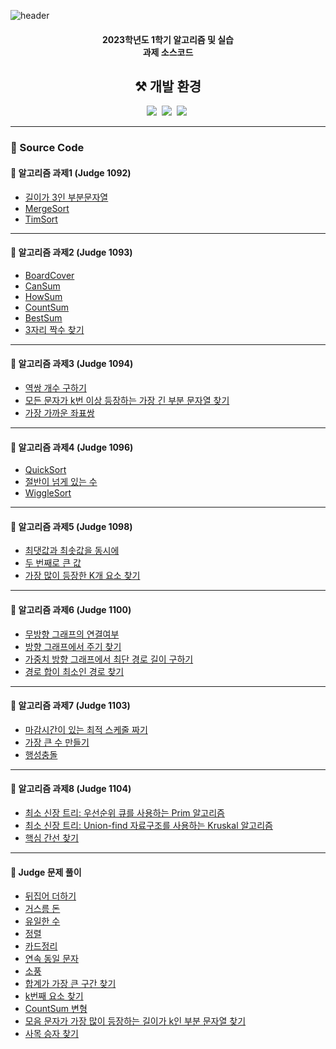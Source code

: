 ![header](https://capsule-render.vercel.app/api?type=waving&color=auto&height=200&section=header&text=2023-1%20Algorithm&fontSize=90)
<h4 align="center">2023학년도 1학기 알고리즘 및 실습<br>과제 소스코드</h4>

<h2 align="center">⚒️ 개발 환경</h2>
<p align="center">
    <img src="https://img.shields.io/badge/Java-007396?style=flat-square&logo=openjdk&logoColor=white"/></a>&nbsp
   <img src="https://img.shields.io/badge/Eclipse IDE-2C2255?style=flat-square&logo=Eclipse-IDE&logoColor=white"/></a>&nbsp
   <img src="https://img.shields.io/badge/Visual Studio Code-007ACC?style=flat-square&logo=Visual-Studio-Code&logoColor=white"/></a>&nbsp
</p>

---

<h3 align="left">📍 Source Code</h3>

<h4 algin="left">🧷 알고리즘 과제1 (Judge 1092)</h4>

- [길이가 3인 부분문자열](./01-Judge1092-A-SubString/src/Main.java)
- [MergeSort](./01-Judge1092-B-MergeSort/src/Main.java)
- [TimSort](./01-Judge1092-B-TimSort/src/Main.java)

---
<h4 algin="left">🧷 알고리즘 과제2 (Judge 1093)</h4>

- [BoardCover](./02-Judge1093-A-BoardCover/src/Main.java)
- [CanSum](./02-Judge1093-B-CanSum/src/Main.java)
- [HowSum](./02-Judge1093-C-HowSum/src/Main.java)
- [CountSum](./02-Judge1093-D-CountSum/src/Main.java)
- [BestSum](./02-Judge1093-E-BestSum/src/Main.java)
- [3자리 짝수 찾기](./02-Judge1093-F-FindEven/src/Main.java)

---
<h4 algin="left">🧷 알고리즘 과제3 (Judge 1094)</h4>

- [역쌍 개수 구하기](./03-Judge1094-A-Inversion/src/Main.java)
- [모든 문자가 k번 이상 등장하는 가장 긴 부분 문자열 찾기](./-03-Judge1094-B-LongestSubString/src/Main.java)
- [가장 가까운 좌표쌍](./03-Judge1094-C-ClosetPair/src/Main.java)

---
<h4 algin="left">🧷 알고리즘 과제4 (Judge 1096)</h4>

- [QuickSort](./04-Judge1096-A-QuickSort/src/Main.java)
- [절반이 넘게 있는 수](./04-Judge1096-B-FindMajorityNumber/src/Main.java)
- [WiggleSort](./04-Judge1096-C-WiggleSort/src/Main.java)
  
---

<h4 algin="left">🧷 알고리즘 과제5 (Judge 1098)</h4>

- [최댓값과 최솟값을 동시에](./05-Judge1098-A-SelectMinMax/src/Main.java)
- [두 번째로 큰 값](./05-Judge1098-B-SecondMax/src/Main.java)
- [가장 많이 등장한 K개 요소 찾기](./05-Judge1098-C-FindKElement/src/Main.java)
  
---

<h4 algin="left">🧷 알고리즘 과제6 (Judge 1100)</h4>

- [무방향 그래프의 연결여부](./06-Judge1100-A-ConnectedComponents/src/Main.java)
- [방향 그래프에서 주기 찾기](./06-Judge1100-B-FindCycleGraph/src/Main.java)
- [가중치 방향 그래프에서 최단 경로 길이 구하기](./06-Judge1100-C-FindShortedDistance/src/Main.java)
- [경로 합이 최소인 경로 찾기](./06-Judge1100-D-MinimumPath/src/Main.java)
  
---

<h4 algin="left">🧷 알고리즘 과제7 (Judge 1103)</h4>

- [마감시간이 있는 최적 스케줄 짜기](./07-Judge1103-A-Schedule/src/Main.java)
- [가장 큰 수 만들기](./07-Judge1103-B-MakeLargestNumber/src/Main.java)
- [행성충돌](./07-Judge1103-C-PlanetCollision/src/Main.java)
  
---

<h4 algin="left">🧷 알고리즘 과제8 (Judge 1104)</h4>

- [최소 신장 트리: 우선순위 큐를 사용하는 Prim 알고리즘](./08-Judge1104-A-MST(Prim)/src/Main.java)
- [최소 신장 트리: Union-find 자료구조를 사용하는 Kruskal 알고리즘](./08-Judge1104-A-MST(Kruskal)/src/Main.java)
- [핵심 간선 찾기](./08-Judge1104-B-MST(Core%20Edge)/src/Main.java)
  
---

<h4 algin="left">🧷 Judge 문제 풀이</h4>

- [뒤집어 더하기](./Judge1004/src/Main.java)
- [거스름 돈](./Judge1006/src/Main.java)
- [유일한 수](./Judge1007/src/Main.java)
- [정렬](./Judge1012/src/Main.java)
- [카드정리](./Judge1150/src/Main.java)
- [연속 동일 문자](./Judge1156/src/Main.java)
- [소풍](./Judge1185/src/Main.java)
- [합계가 가장 큰 구간 찾기](./Judge1194/src/Main.java)
- [k번째 요소 찾기](./Judge1198/src/Main.java)
- [CountSum 변형](./Judge1221/src/Main.java)
- [모음 문자가 가장 많이 등장하는 길이가 k인 부분 문자열 찾기](./Judge1278/src/Main.java)
- [사목 승자 찾기](./Judge1280/src/Main.java)